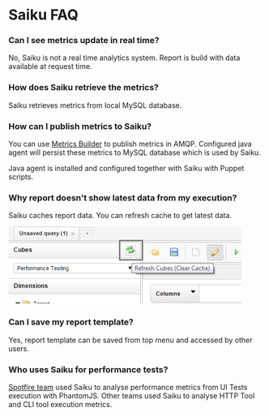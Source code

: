 <head>
   <title>Saiku FAQ</title>
</head>

# Saiku FAQ

### Can I see metrics update in real time?

No, Saiku is not a real time analytics system. Report is build with data available at request time.

### How does Saiku retrieve the metrics?

Saiku retrieves metrics from local MySQL database.

### How can I publish metrics to Saiku?

You can use [Metrics Builder](../overview/solutions/metrics_builder.html) to publish metrics in AMQP. Configured java agent will persist these metrics to
MySQL database which is used by Saiku.

Java agent is installed and configured together with Saiku with Puppet scripts.

### Why report doesn't show latest data from my execution?

Saiku caches report data. You can refresh cache to get latest data.

![Saiku Refresh cache](../images/saiku_refresh_cache.png)

### Can I save my report template?

Yes, report template can be saved from top menu and accessed by other users.

### Who uses Saiku for performance tests?

[Spotfire team](https://gerrit.ericsson.se/#/admin/projects/OSS/com.ericsson.eniq.events/spotfire_performance_test) used Saiku to analyse performance metrics from UI Tests execution with PhantomJS.
Other teams used Saiku to analyse HTTP Tool and CLI tool execution metrics.

